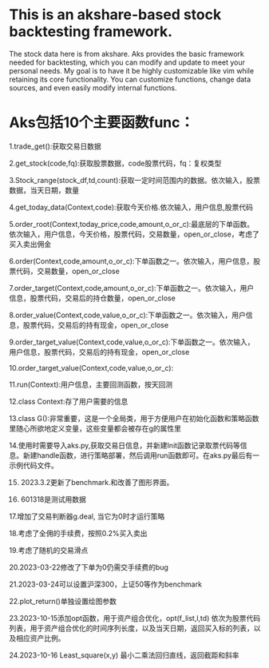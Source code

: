 # This is an akshare-based stock backtesting framework.
The stock data here is from akshare.
Aks provides the basic framework needed for backtesting, which you can modify and update to meet your personal needs.
My goal is to have it be highly customizable like vim while retaining its core functionality.
You can customize functions, change data sources, and even easily modify internal functions.

# Aks包括10个主要函数func：

1.trade_get():获取交易日数据

2.get_stock(code,fq):获取股票数据，code股票代码，fq：复权类型

3.Stock_range(stock_df,td,count):获取一定时间范围内的数据。依次输入，股票数据，当天日期，数量

4.get_today_data(Context,code):获取今天价格.依次输入，用户信息,股票代码

5.order_root(Context,today_price,code,amount,o_or_c):最底层的下单函数。依次输入，用户信息，今天价格，股票代码，交易数量，open_or_close，考虑了买入卖出佣金

6.order(Context,code,amount,o_or_c):下单函数之一。依次输入，用户信息，股票代码，交易数量，open_or_close

7.order_target(Context,code,amount,o_or_c):下单函数之一。依次输入，用户信息，股票代码，交易后的持仓数量，open_or_close

8.order_value(Context,code,value,o_or_c):下单函数之一。依次输入，用户信息，股票代码，交易后的持有现金，open_or_close

9.order_target_value(Context,code,value,o_or_c):下单函数之一。依次输入，用户信息，股票代码，交易后的持有现金，open_or_close

10.order_target_value(Context,code,value,o_or_c):

11.run(Context):用户信息，主要回测函数，按天回测

12.class Context:存了用户需要的信息

13.class G():非常重要，这是一个全局类，用于方便用户在初始化函数和策略函数里随心所欲地定义变量，这些变量都会被存在g的属性里

14.使用时需要导入aks.py,获取交易日信息，并新建Init函数记录取票代码等信息。新建handle函数，进行策略部署，然后调用run函数即可。在aks.py最后有一示例代码文件。

15. 2023.3.2更新了benchmark.和改善了图形界面。

16. 601318是测试用数据

17.增加了交易判断器g.deal, 当它为0时才运行策略

18.考虑了全佣的手续费，按照0.2%买入卖出

19.考虑了随机的交易滑点

20.2023-03-22修改了下单为0仍需交手续费的bug

21.2023-03-24可以设置沪深300，上证50等作为benchmark

22.plot_return()单独设置绘图参数

23.2023-10-15添加opt函数，用于资产组合优化，opt(f_list,l,td) 依次为股票代码列表，用于资产组合优化的时间序列长度，以及当天日期，返回买入标的列表，以及相应资产比例。

24.2023-10-16 Least_square(x,y) 最小二乘法回归直线，返回截距和斜率
